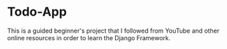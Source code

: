 # Todo-App
This is a guided beginner's project that I followed from YouTube and other online resources in order to learn the Django Framework.
